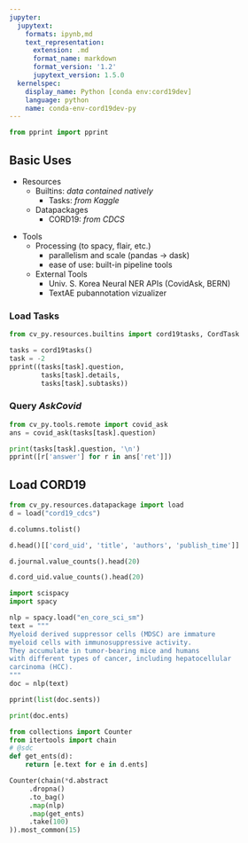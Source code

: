 ```yaml
---
jupyter:
  jupytext:
    formats: ipynb,md
    text_representation:
      extension: .md
      format_name: markdown
      format_version: '1.2'
      jupytext_version: 1.5.0
  kernelspec:
    display_name: Python [conda env:cord19dev]
    language: python
    name: conda-env-cord19dev-py
---
```


```python
from pprint import pprint
```

<!-- #region slideshow={"slide_type": "slide"} -->
## Basic Uses
<!-- #endregion -->

<!-- #region slideshow={"slide_type": "subslide"} -->
- Resources
    - Builtins:
        *data contained natively*
        - Tasks: *from Kaggle*
    - Datapackages
        - CORD19: *from CDCS*
        
<!-- #endregion -->

<!-- #region slideshow={"slide_type": "fragment"} -->
- Tools
    - Processing (to spacy, flair, etc.)
        - parallelism and scale (pandas -> dask)
        - ease of use: built-in pipeline tools
    - External Tools
        - Univ. S. Korea Neural NER APIs (CovidAsk, BERN)
        - TextAE pubannotation vizualizer

<!-- #endregion -->

<!-- #region slideshow={"slide_type": "subslide"} -->
### Load Tasks
<!-- #endregion -->

```python slideshow={"slide_type": "fragment"}
from cv_py.resources.builtins import cord19tasks, CordTask

tasks = cord19tasks()
task = -2
pprint((tasks[task].question,
        tasks[task].details,
        tasks[task].subtasks))
```

<!-- #region slideshow={"slide_type": "subslide"} -->
### Query *AskCovid*
<!-- #endregion -->

```python slideshow={"slide_type": "-"}
from cv_py.tools.remote import covid_ask
ans = covid_ask(tasks[task].question)

print(tasks[task].question, '\n')
pprint([r['answer'] for r in ans['ret']])
```

<!-- #region slideshow={"slide_type": "slide"} -->
## Load CORD19
<!-- #endregion -->

```python slideshow={"slide_type": "subslide"}
from cv_py.resources.datapackage import load
d = load("cord19_cdcs")

```

```python slideshow={"slide_type": "subslide"}
d.columns.tolist()
```

```python slideshow={"slide_type": "subslide"}
d.head()[['cord_uid', 'title', 'authors', 'publish_time']]
```

```python slideshow={"slide_type": "subslide"}
d.journal.value_counts().head(20)
```

```python slideshow={"slide_type": "subslide"}
d.cord_uid.value_counts().head(20)
```

```python
import scispacy
import spacy

nlp = spacy.load("en_core_sci_sm")
text = """
Myeloid derived suppressor cells (MDSC) are immature 
myeloid cells with immunosuppressive activity. 
They accumulate in tumor-bearing mice and humans 
with different types of cancer, including hepatocellular 
carcinoma (HCC).
"""
doc = nlp(text)

pprint(list(doc.sents))

print(doc.ents)
```

```python
from collections import Counter
from itertools import chain
# @sdc
def get_ents(d):
    return [e.text for e in d.ents]

Counter(chain(*d.abstract
     .dropna()
     .to_bag()
     .map(nlp)
     .map(get_ents)
     .take(100)
)).most_common(15)
```

```python

```
